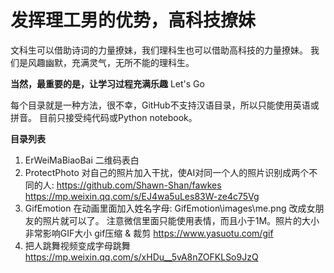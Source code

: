 # 发挥理工男的优势，高科技撩妹

文科生可以借助诗词的力量撩妹，我们理科生也可以借助高科技的力量撩妹。
我们是风趣幽默，充满灵气，无所不能的理科生。

**当然，最重要的是，让学习过程充满乐趣**
Let's Go

每个目录就是一种方法，很不幸，GitHub不支持汉语目录，所以只能使用英语或拼音。
目前只接受纯代码或Python notebook。

**目录列表**
1. ErWeiMaBiaoBai 二维码表白
2. ProtectPhoto 对自己的照片加入干扰，使AI对同一个人的照片识别成两个不同的人:
	https://github.com/Shawn-Shan/fawkes
	https://mp.weixin.qq.com/s/EJ4wa5uLes83W-ze4c75Vg
3. GifEmotion 在动画里面加入姓名字母:
	GifEmotion\images\me.png 改成女朋友的照片就可以了。
	注意微信里面只能使用表情，而且小于1M。照片的大小非常影响GIF大小
	gif压缩 & 裁剪
	https://www.yasuotu.com/gif
4. 把人跳舞视频变成字母跳舞
	https://mp.weixin.qq.com/s/xHDu__5vA8nZOFKLSo9JzQ